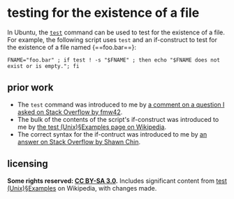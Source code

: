 # testing for the existence of a file

In Ubuntu, the [`test`](https://en.wikipedia.org/wiki/Test_(Unix)) command can be used to test for the existence of a file. For example, the following script uses `test` and an if-construct to test for the existence of a file named {==foo.bar==}:

`FNAME="foo.bar" ; if test ! -s "$FNAME" ; then echo "$FNAME does not exist or is empty."; fi`

## prior work
- The `test` command was introduced to me by [a comment on a question I asked on Stack Overflow by fmw42](https://stackoverflow.com/questions/53981630/can-imagemagick-be-prevented-from-overwriting-an-existing-image#comment94802728_53981630).
- The bulk of the contents of the script's if-construct was introduced to me by [the test (Unix)§Examples page on Wikipedia](https://en.wikipedia.org/wiki/Test_(Unix)#Examples).
- The correct syntax for the if-contruct was introduced to me by [an answer on Stack Overflow by Shawn Chin](https://stackoverflow.com/questions/4986109/inline-if-shell-script/4986141#4986141).

## licensing
**Some rights reserved: [CC BY-SA 3.0](https://creativecommons.org/licenses/by-sa/3.0/).** Includes significant content from [test (Unix)§Examples](https://en.wikipedia.org/w/index.php?title=Test_(Unix)&oldid=884867993#Examples) on Wikipedia, with changes made.
